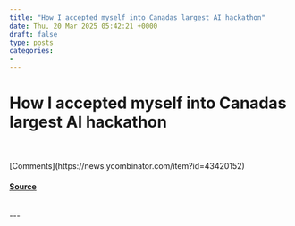 ```yaml
---
title: "How I accepted myself into Canadas largest AI hackathon"
date: Thu, 20 Mar 2025 05:42:21 +0000
draft: false
type: posts
categories: 
- 
---
```

# How I accepted myself into Canadas largest AI hackathon

<br/>

<br/>
[Comments](https://news.ycombinator.com/item?id=43420152)

#### [Source](https://fastcall.dev/posts/genai-genesis-firebase/)

<br/>
---
